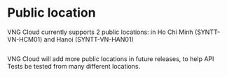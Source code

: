 # Public location

VNG Cloud currently supports 2 public locations: in Ho Chi Minh (SYNTT-VN-HCM01) and Hanoi (SYNTT-VN-HAN01)

<figure><img src="https://docs.vngcloud.vn/~gitbook/image?url=https%3A%2F%2F3672463924-files.gitbook.io%2F%7E%2Ffiles%2Fv0%2Fb%2Fgitbook-x-prod.appspot.com%2Fo%2Fspaces%252FB0NrrrdJdpYOYzRkbWp5%252Fuploads%252FGFdM6dYOFdda95BijnJ8%252Fimage.png%3Falt%3Dmedia%26token%3Dd17dd384-4966-4c30-a2b6-bffa6ab6fd01&#x26;width=768&#x26;dpr=4&#x26;quality=100&#x26;sign=d5e917f6&#x26;sv=1" alt=""><figcaption></figcaption></figure>

VNG Cloud will add more public locations in future releases, to help API Tests be tested from many different locations.
